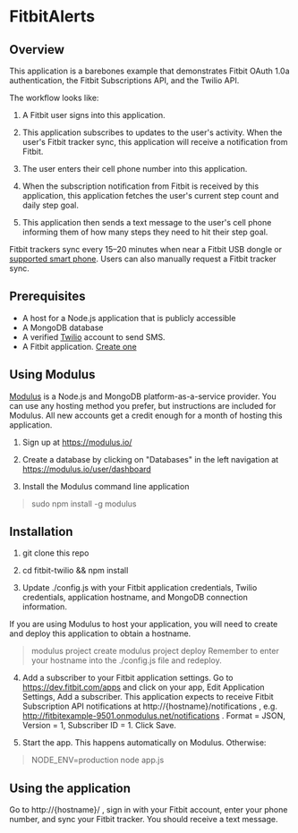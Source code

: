 # FitbitAlerts	

## Overview
This application is a barebones example that demonstrates Fitbit OAuth 1.0a authentication, the Fitbit Subscriptions API, and the Twilio API.

The workflow looks like:

1. A Fitbit user signs into this application.

2. This application subscribes to updates to the user's activity. When the user's Fitbit tracker sync, this application will receive a notification from Fitbit.

3. The user enters their cell phone number into this application.

4. When the subscription notification from Fitbit is received by this application, this application fetches the user's current step count and daily step goal.

5. This application then sends a text message to the user's cell phone informing them of how many steps they need to hit their step goal.

Fitbit trackers sync every 15–20 minutes when near a Fitbit USB dongle or [supported smart phone](https://www.fitbit.com/devices). Users can also manually request a Fitbit tracker sync.


## Prerequisites

- A host for a Node.js application that is publicly accessible
- A MongoDB database
- A verified [Twilio](https://www.twilio.com/) account to send SMS. 
- A Fitbit application. [Create one](https://dev.fitbit.com/apps)


## Using Modulus
[Modulus](https://modulus.io/) is a Node.js and MongoDB platform-as-a-service provider. You can use any hosting method you prefer, but instructions are included for Modulus. All new accounts get a credit enough for a month of hosting this application.

1. Sign up at https://modulus.io/

2. Create a database by clicking on "Databases" in the left navigation at https://modulus.io/user/dashboard

3. Install the Modulus command line application
> sudo npm install -g modulus


## Installation

1. git clone this repo

2. cd fitbit-twilio && npm install

3. Update ./config.js with your Fitbit application credentials, Twilio credentials, application hostname, and MongoDB connection information.

If you are using Modulus to host your application, you will need to create and deploy this application to obtain a hostname.
> modulus project create
> modulus project deploy
Remember to enter your hostname into the ./config.js file and redeploy.

4. Add a subscriber to your Fitbit application settings. Go to https://dev.fitbit.com/apps and click on your app, Edit Application Settings, Add a subscriber. This application expects to receive Fitbit Subscription API notifications at http://{hostname}/notifications , e.g. http://fitbitexample-9501.onmodulus.net/notifications . Format = JSON, Version = 1, Subscriber ID = 1. Click Save.

5. Start the app. This happens automatically on Modulus. Otherwise:
> NODE_ENV=production node app.js


## Using the application

Go to http://{hostname}/ , sign in with your Fitbit account, enter your phone number, and sync your Fitbit tracker. You should receive a text message.
